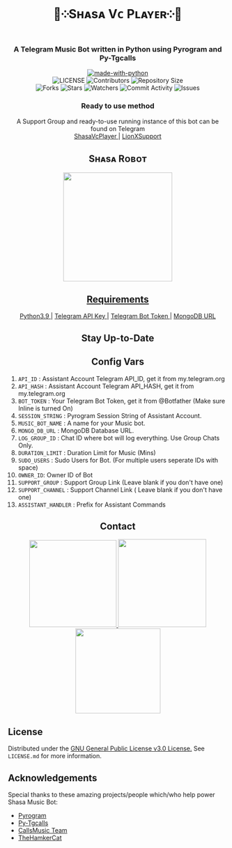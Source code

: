 <h1 align= center><b> 💫༶Sʜᴀsᴀ Vᴄ Pʟᴀʏᴇʀ༶💫</b></h1>
<h3 align = center> A Telegram Music Bot written in Python using Pyrogram and Py-Tgcalls </h3>

<p align="center">
<a href="https://python.org"><img src="http://forthebadge.com/images/badges/made-with-python.svg" alt="made-with-python"></a>
<br>
    <img src="https://img.shields.io/github/license/MdNoor786/ShasaVcPlayer?style=for-the-badge" alt="LICENSE">
    <img src="https://img.shields.io/github/contributors/MdNoor786/ShasaVcPlayer?style=for-the-badge" alt="Contributors">
    <img src="https://img.shields.io/github/repo-size/MdNoor786/ShasaVcPlayer?style=for-the-badge" alt="Repository Size"> <br>
    <img src="https://img.shields.io/github/forks/MdNoor786/ShasaVcPlayer?style=for-the-badge" alt="Forks">
    <img src="https://img.shields.io/github/stars/MdNoor786/ShasaVcPlayer?style=for-the-badge" alt="Stars">
    <img src="https://img.shields.io/github/watchers/MdNoor786/ShasaVcPlayer?style=for-the-badge" alt="Watchers">
    <img src="https://img.shields.io/github/commit-activity/w/MdNoor786/ShasaVcPlayer?style=for-the-badge" alt="Commit Activity">
    <img src="https://img.shields.io/github/issues/MdNoor786/ShasaVcPlayer?style=for-the-badge" alt="Issues">
</p>

<h3 align="center">
    Ready to use method
</h3>

<p align="center">
    A Support Group and ready-to-use running instance of this bot can be found on Telegram <br>
    <a href="https://t.me/Shasa_RoBot"> ShasaVcPlayer </a> |
    <a href="https://t.me/LionXsupport"> LionXSupport </a>
</p>


<h2 align="center">
   Sʜᴀsᴀ Rᴏʙᴏᴛ
</h2>

<p align="center">
<a href="https://github.com/MdNoor786/ShasaBot"><img src="https://img.shields.io/badge/Sʜᴀsᴀ_Rᴏʙᴏᴛ-blueviolet?style=for-the-badge" width="250""/</a>
</p>
    
<h2 align="center">
   Requirements
</h2>

<p align="center">
    <a href="https://www.python.org/downloads/release/python-390/"> Python3.9 </a> |
    <a href="https://docs.pyrogram.org/intro/setup#api-keys"> Telegram API Key </a> |
    <a href="https://t.me/botfather"> Telegram Bot Token </a> |
    <a href="https://telegra.ph/How-To-get-Mongodb-URI-04-06"> MongoDB URL </a>
</p>

<h2 align="center">
   Stay Up-to-Date
</h2>




<h2 align="center">
   Config Vars
</h2>

1. `API_ID` : Assistant Account Telegram API_ID, get it from my.telegram.org
2. `API_HASH` : Assistant Account Telegram API_HASH, get it from my.telegram.org
3. `BOT_TOKEN` : Your Telegram Bot Token, get it from @Botfather (Make sure Inline is turned On)
4. `SESSION_STRING` : Pyrogram Session String of Assistant Account.
5. `MUSIC_BOT_NAME` : A name for your Music bot.
6. `MONGO_DB_URL` : MongoDB Database URL.
7. `LOG_GROUP_ID` : Chat ID where bot will log everything. Use Group Chats Only.
8. `DURATION_LIMIT` : Duration Limit for Music (Mins)
9. `SUDO_USERS` : Sudo Users for Bot. (For multiple users seperate IDs with space)
10. `OWNER_ID`: Owner ID of Bot
11. `SUPPORT_GROUP` : Support Group Link (Leave blank if you don't have one)
12. `SUPPORT_CHANNEL` : Support Channel Link ( Leave blank if you don't have one)
13. `ASSISTANT_HANDLER` : Prefix for Assistant Commands


<h2 align="center">
   Contact
</h2>

<p align="center">
<a href="https://t.me/LionXupdates"><img src="https://img.shields.io/badge/Shasa%20Channel-blueviolet?style=for-the-badge&logo=telegram" width="200""/</a>
<a href="https://t.me/Md_Noor786"><img src="https://img.shields.io/badge/Contact%20Owner-blueviolet?style=for-the-badge&logo=telegram" width="202""/</a>  
<a href="https://t.me/LionXSupport"><img src="https://img.shields.io/badge/Shasa%20Support-blueviolet?style=for-the-badge&logo=telegram" width="195""/></a>
</p>



## License

Distributed under the [GNU General Public License v3.0 License.](https://github.com/MdNoor786/ShasaVcPlayer/blob/main/LICENSE) See `LICENSE.md` for more information.

## Acknowledgements

Special thanks to these amazing projects/people which/who help power Shasa Music Bot:

- [Pyrogram](https://github.com/pyrogram/pyrogram)
- [Py-Tgcalls](https://github.com/pytgcalls/pytgcalls)
- [CallsMusic Team](https://github.com/Callsmusic)
- [TheHamkerCat](https://github.com/TheHamkerCat)
